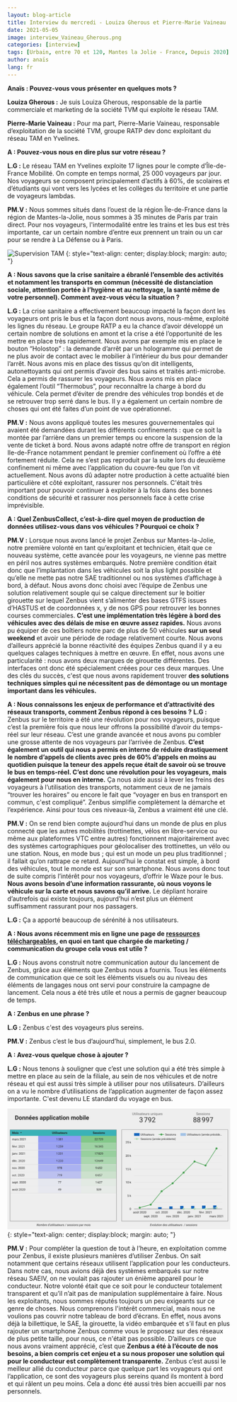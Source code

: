 ```yaml
---
layout: blog-article
title: Interview du mercredi - Louiza Gherous et Pierre-Marie Vaineau
date: 2021-05-05
image: interview_Vaineau_Gherous.png
categories: [interview]
tags: [Urbain, entre 70 et 120, Mantes la Jolie - France, Depuis 2020]
author: anaïs
lang: fr
---
```


**Anaïs&nbsp;: Pouvez-vous vous présenter en quelques mots&nbsp;?**

**Louiza Gherous&nbsp;:** Je suis Louiza Gherous, responsable de la partie commerciale et marketing de la société TVM qui exploite le réseau TAM.

**Pierre-Marie Vaineau&nbsp;:** Pour ma part, Pierre-Marie Vaineau, responsable d’exploitation de la société TVM, groupe RATP dev donc exploitant du réseau TAM en Yvelines. 


**A&nbsp;: Pouvez-vous nous en dire plus sur votre réseau&nbsp;?**

**L.G&nbsp;:** Le réseau TAM en Yvelines exploite 17 lignes pour le compte d’Île-de-France Mobilité. On compte en temps normal, 25 000 voyageurs par jour. Nos voyageurs se composent principalement d’actifs à 60%, de scolaires et d’étudiants qui vont vers les lycées et les collèges du territoire et une partie de voyageurs lambdas. 

**PM.V&nbsp;:** Nous sommes situés dans l’ouest de la région Île-de-France dans la région de Mantes-la-Jolie, nous sommes à 35 minutes de Paris par train direct. Pour nos voyageurs, l'intermodalité entre les trains et les bus est très importante, car un certain nombre d’entre eux prennent un train ou un car pour se rendre à La Défense ou à Paris. 

![Supervision TAM](/assets/img/blog/ScreenShot_réseau_TAM.png)
{: style="text-align: center; display:block; margin: auto; "}


**A&nbsp;: Nous savons que la crise sanitaire a ébranlé l’ensemble des activités et notamment les transports en commun (nécessité de distanciation sociale, attention portée à l’hygiène et au nettoyage, la santé même de votre personnel). Comment avez-vous vécu la situation&nbsp;?**

**L.G&nbsp;:** La crise sanitaire a effectivement beaucoup impacté la façon dont les voyageurs ont pris le bus et la façon dont nous avons, nous-même, exploité les lignes du réseau. Le groupe RATP a eu la chance d’avoir développé un certain nombre de solutions en amont et la crise a été l’opportunité de les mettre en place très rapidement. 
Nous avons par exemple mis en place le bouton “Holostop” : la demande d’arrêt par un hologramme qui permet de ne plus avoir de contact avec le mobilier à l’intérieur du bus pour demander l’arrêt. 
Nous avons mis en place des tissus qu’on dit intelligents, autonettoyants qui ont permis d’avoir des bus sains et traités anti-microbe. Cela a permis de rassurer les voyageurs. 
Nous avons mis en place également l’outil “Thermobus”, pour reconnaître la charge à bord du véhicule. Cela permet d’éviter de prendre des véhicules trop bondés et de se retrouver trop serré dans le bus. 
Il y a également un certain nombre de choses qui ont été faites d’un point de vue opérationnel.

**PM.V&nbsp;:** Nous avons appliqué toutes les mesures gouvernementales qui avaient été demandées durant les différents confinements : que ce soit la montée par l’arrière dans un premier temps ou encore la suspension de la vente de ticket à bord. 
Nous avons adapté notre offre de transport en région Ile-de-France notamment pendant le premier confinement où l’offre a été fortement réduite. Cela ne s’est pas reproduit par la suite lors du deuxième confinement ni même avec l’application du couvre-feu que l’on vit actuellement. 
Nous avons dû adapter notre production à cette actualité bien particulière et côté exploitant, rassurer nos personnels. C'était très important pour pouvoir continuer à exploiter à la fois dans des bonnes conditions de sécurité et rassurer nos personnels face à cette crise imprévisible. 


**A&nbsp;: Quel ZenbusCollect, c’est-à-dire quel moyen de production de données utilisez-vous dans vos véhicules&nbsp;? Pourquoi ce choix&nbsp;?**

**PM.V&nbsp;:** Lorsque nous avons lancé le projet Zenbus sur Mantes-la-Jolie, notre première volonté en tant qu’exploitant et technicien, était que ce nouveau système, cette avancée pour les voyageurs, ne vienne pas mettre en péril nos autres systèmes embarqués. Notre première condition était donc que l’implantation dans les véhicules soit la plus light possible et qu’elle ne mette pas notre SAE traditionnel ou nos systèmes d’affichage à bord, à défaut. 
Nous avons donc choisi avec l’équipe de Zenbus une solution relativement souple qui se calque directement sur le boitier girouette sur lequel Zenbus vient s’alimenter des bases GTFS issues d’HASTUS et de coordonnées x, y de nos GPS pour retrouver les bonnes courses commerciales.
**C’est une implémentation très légère à bord des véhicules avec des délais de mise en œuvre assez rapides.** Nous avons pu équiper de ces boîtiers notre parc de plus de 50 véhicules **sur un seul weekend** et avoir une période de rodage relativement courte.
Nous avons d’ailleurs apprécié la bonne réactivité des équipes Zenbus quand il y a eu quelques calages techniques à mettre en œuvre. En effet, nous avons une particularité : nous avons deux marques de girouette différentes. Des interfaces ont donc été spécialement créées pour ces deux marques. Une des clés du succès, c'est que nous avons rapidement trouver **des solutions techniques simples qui ne nécessitent pas de démontage ou un montage important dans les véhicules.**


**A&nbsp;: Nous connaissons les enjeux de performance et d’attractivité des réseaux transports, comment Zenbus répond à ces besoins&nbsp;?**
**L.G&nbsp;:** Zenbus sur le territoire a été une révolution pour nos voyageurs, puisque c’est la première fois que nous leur offrons la possibilité d’avoir du temps-réel sur leur réseau. C’est une grande avancée et nous avons pu combler une grosse attente de nos voyageurs par l’arrivée de Zenbus. 
**C’est également un outil qui nous a permis en interne de réduire drastiquement le nombre d’appels de clients avec près de 60% d’appels en moins au quotidien puisque la teneur des appels reçue était de savoir où se trouve le bus en temps-réel.
C’est donc une révolution pour les voyageurs, mais également pour nous en interne.** 
Ça nous aide aussi à lever les freins des voyageurs à l’utilisation des transports, notamment ceux de ne jamais “trouver les horaires” ou encore le fait que “voyager en bus en transport en commun, c'est compliqué”. Zenbus simplifie complètement la démarche et l’expérience. Ainsi pour tous ces niveaux-là, Zenbus a vraiment été une clé. 

**PM.V&nbsp;:** On se rend bien compte aujourd’hui dans un monde de plus en plus connecté que les autres mobilités (trottinettes, vélos en libre-service ou même aux plateformes VTC entre autres) fonctionnent majoritairement avec des systèmes cartographiques pour géolocaliser des trottinettes, un vélo ou une station. 
Nous, en mode bus&nbsp;; qui est un mode un peu plus traditionnel&nbsp;; il fallait qu’on rattrape ce retard. Aujourd’hui le constat est simple, à bord des véhicules, tout le monde est sur son smartphone. Nous avons donc tout de suite compris l’intérêt pour nos voyageurs, d’offrir le Waze pour le bus. **Nous avons besoin d’une information rassurante, où nous voyons le véhicule sur la carte et nous savons qu’il arrive.** Le dépliant horaire d’autrefois qui existe toujours, aujourd’hui n’est plus un élément suffisamment rassurant pour nos passagers.

**L.G&nbsp;:** Ça a apporté beaucoup de sérénité à nos utilisateurs.


**A&nbsp;: Nous avons récemment mis en ligne une page de <a href="https://zenbus.fr/downloads/">ressources téléchargeables</a>, en quoi en tant que chargée de marketing / communication du groupe cela vous est utile&nbsp;?**

**L.G&nbsp;:** Nous avons construit notre communication autour du lancement de Zenbus, grâce aux éléments que Zenbus nous a fournis. Tous les éléments de communication que ce soit les éléments visuels ou au niveau des éléments de langages nous ont servi pour construire la campagne de lancement. Cela nous a été très utile et nous a permis de gagner beaucoup de temps.


**A&nbsp;: Zenbus en une phrase&nbsp;?**

**L.G&nbsp;:** Zenbus c'est des voyageurs plus sereins.

**PM.V&nbsp;:** Zenbus c’est le bus d’aujourd’hui, simplement, le bus 2.0.


**A&nbsp;: Avez-vous quelque chose à ajouter&nbsp;?**

**L.G&nbsp;:** Nous tenons à souligner que c’est une solution qui a été très simple à mettre en place au sein de la filiale, au sein de nos véhicules et de notre réseau et qui est aussi très simple à utiliser pour nos utilisateurs. D’ailleurs on a vu le nombre d’utilisations de l’application augmenter de façon assez importante. C'est devenu LE standard du voyage en bus.

![Usages TAM](/assets/img/blog/usagesapp_TAM.png)
{: style="text-align: center; display:block; margin: auto; "}

**PM.V&nbsp;:** Pour compléter la question de tout à l’heure, en exploitation comme pour Zenbus, il existe plusieurs manières d’utiliser Zenbus. On sait notamment que certains réseaux utilisent l’application pour les conducteurs. Dans notre cas, nous avions déjà des systèmes embarqués sur notre réseau SAEIV, on ne voulait pas rajouter un énième appareil pour le conducteur. Notre volonté était que ce soit pour le conducteur totalement transparent et qu’il n’ait pas de manipulation supplémentaire à faire. 
Nous les exploitants, nous sommes réputés toujours un peu exigeants sur ce genre de choses. Nous comprenons l'intérêt commercial, mais nous ne voulions pas couvrir notre tableau de bord d’écrans. En effet, nous avons déjà la billettique, le SAE, la girouette, la vidéo embarquée et s’il faut en plus rajouter un smartphone Zenbus comme vous le proposez sur des réseaux de plus petite taille, pour nous, ce n'était pas possible. D’ailleurs ce que nous avons vraiment apprécié, c’est que **Zenbus a été à l’écoute de nos besoins, a bien compris cet enjeu et a su nous proposer une solution qui pour le conducteur est complètement transparente.** Zenbus c’est aussi le meilleur allié du conducteur parce que quelque part les voyageurs qui ont l’application, ce sont des voyageurs plus sereins quand ils montent à bord et qui râlent un peu moins. Cela a donc été aussi très bien accueilli par nos personnels. 